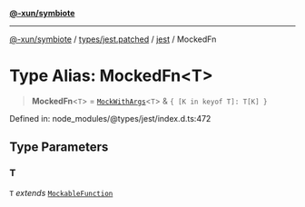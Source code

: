 [**@-xun/symbiote**](../../../../../README.md)

***

[@-xun/symbiote](../../../../../README.md) / [types/jest.patched](../../../README.md) / [jest](../README.md) / MockedFn

# Type Alias: MockedFn\<T\>

> **MockedFn**\<`T`\> = [`MockWithArgs`](../interfaces/MockWithArgs.md)\<`T`\> & `{ [K in keyof T]: T[K] }`

Defined in: node\_modules/@types/jest/index.d.ts:472

## Type Parameters

### T

`T` *extends* [`MockableFunction`](MockableFunction.md)
